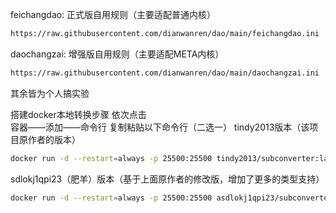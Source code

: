 feichangdao:                 正式版自用规则（主要适配普通内核）

```bash
https://raw.githubusercontent.com/dianwanren/dao/main/feichangdao.ini
```

daochangzai:                 增强版自用规则（主要适配META内核）


```bash
https://raw.githubusercontent.com/dianwanren/dao/main/daochangzai.ini
```


其余皆为个人搞实验




搭建docker本地转换步骤
依次点击   
容器——添加——命令行
复制粘贴以下命令行（二选一）
tindy2013版本（该项目原作者的版本）

```bash
docker run -d --restart=always -p 25500:25500 tindy2013/subconverter:latest
```

sdlokj1qpi23（肥羊）版本（基于上面原作者的修改版，增加了更多的类型支持）


```bash
docker run -d --restart=always -p 25500:25500 asdlokj1qpi23/subconverter:latest
```
